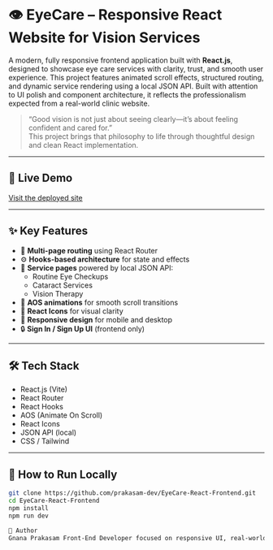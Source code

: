 # 👁️ EyeCare – Responsive React Website for Vision Services

A modern, fully responsive frontend application built with **React.js**, designed to showcase eye care services with clarity, trust, and smooth user experience. This project features animated scroll effects, structured routing, and dynamic service rendering using a local JSON API. Built with attention to UI polish and component architecture, it reflects the professionalism expected from a real-world clinic website.

> “Good vision is not just about seeing clearly—it’s about feeling confident and cared for.”  
> This project brings that philosophy to life through thoughtful design and clean React implementation.

---

## 🔗 Live Demo  
[Visit the deployed site](https://prakasam-dev.github.io/EyeCare-React-Frontend)

---

## ✨ Key Features

- 🧭 **Multi-page routing** using React Router
- ⚙️ **Hooks-based architecture** for state and effects
- 📄 **Service pages** powered by local JSON API:
  - Routine Eye Checkups
  - Cataract Services
  - Vision Therapy
- 🎨 **AOS animations** for smooth scroll transitions
- 🎯 **React Icons** for visual clarity
- 📱 **Responsive design** for mobile and desktop
- 🔒 **Sign In / Sign Up UI** (frontend only)

---


## 🛠️ Tech Stack

- React.js (Vite)
- React Router
- React Hooks
- AOS (Animate On Scroll)
- React Icons
- JSON API (local)
- CSS / Tailwind

---

## 🚀 How to Run Locally

```bash
git clone https://github.com/prakasam-dev/EyeCare-React-Frontend.git
cd EyeCare-React-Frontend
npm install
npm run dev

🙌 Author
Gnana Prakasam Front-End Developer focused on responsive UI, real-world functionality, and clean component architecture. Passionate about building recruiter-ready web applications with visual polish and clarity.
